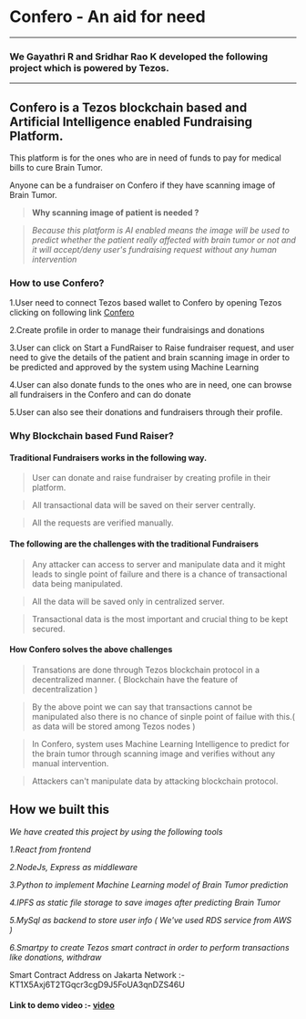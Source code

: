 
# Confero - An aid for need
---
### We Gayathri R and Sridhar Rao K developed the following project which is powered by Tezos.
---

## Confero is a Tezos blockchain based and Artificial Intelligence enabled Fundraising Platform.

 This platform is for the ones who are in need of funds to pay for medical bills to cure Brain Tumor.
 
 Anyone can be a fundraiser on Confero if they have scanning image of Brain Tumor.
 
 >**Why scanning image of patient is needed ?**
 
 >*Because this platform is AI enabled means the image will be used to predict whether the patient really affected with brain tumor or not and it will accept/deny user's fundraising request without any human intervention*
 
### How to use  Confero?

 1.User need to connect Tezos based  wallet to Confero by opening Tezos clicking on following link [Confero](https://www.google.com)
 
 2.Create profile in order to manage their fundraisings and donations
 
 3.User can click on Start a FundRaiser to Raise fundraiser request, and user need to give the details of the patient and brain scanning image in order to be predicted and approved by the system using Machine Learning
 
 4.User can also donate funds to the ones who are in need, one can browse all fundraisers in the Confero and can do donate
 
 5.User can also see their donations and fundraisers through their profile.
 
 ### Why Blockchain based Fund Raiser?
 
 #### Traditional Fundraisers works in the following way.
 
 >User can donate and raise fundraiser by creating profile in their platform.
 
 >All transactional data will be saved on their server centrally.
 
 >All the requests are verified manually.
 
#### The following are the challenges with the traditional Fundraisers
 
 >Any attacker can access to server and manipulate data and it might leads to single point of failure and there is a chance of transactional data being manipulated.
 
 >All the data will be saved only in centralized server.
 
 >Transactional data is the most important and crucial thing to be kept secured.

#### How Confero solves the above challenges
 >Transations are done through Tezos blockchain protocol in a decentralized manner. ( Blockchain have the feature of decentralization )
 
 >By the above point we can say that transactions cannot be manipulated also there is no chance of sinple point of failue with this.( as data will be stored among Tezos nodes )

 >In Confero, system uses Machine Learning Intelligence to predict for the brain tumor through scanning image and verifies without any manual intervention.
 
 >Attackers can't manipulate data by attacking blockchain protocol.

## How we built this

 *We have created this project by using the following tools*
 
 *1.React from frontend*
 
 *2.NodeJs, Express as middleware*
 
 *3.Python to implement Machine Learning model of Brain Tumor prediction*
 
 *4.IPFS as static file storage to save images after predicting Brain Tumor*
 
 *5.MySql as backend to store user info ( We've used RDS service from AWS )*
 
 *6.Smartpy to create Tezos smart contract in order to perform transactions like donations, withdraw*
 
 Smart Contract Address on Jakarta Network :- KT1X5Axj6T2TGqcr3cgD9J5FoUA3qnDZS46U
 #### Link to demo video :- [video](https://youtu.be/BY_BMQbK_zE)
 
